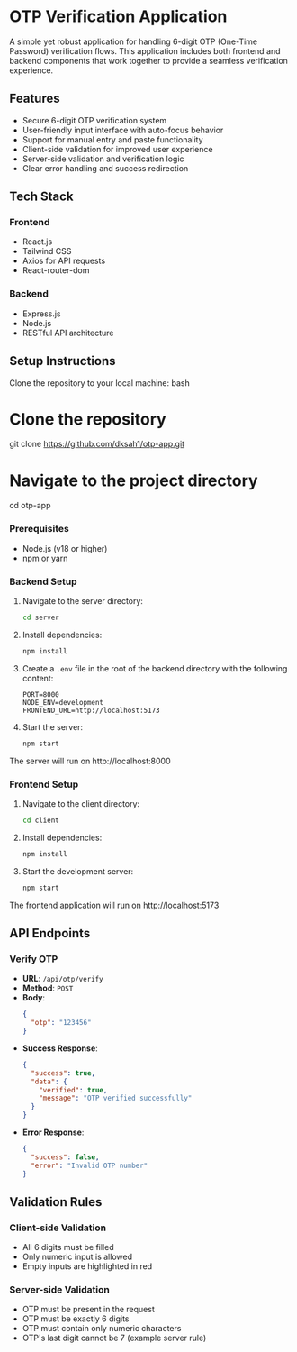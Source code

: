 # OTP Verification Application

A simple yet robust application for handling 6-digit OTP (One-Time Password) verification flows. This application includes both frontend and backend components that work together to provide a seamless verification experience.

## Features

- Secure 6-digit OTP verification system
- User-friendly input interface with auto-focus behavior
- Support for manual entry and paste functionality
- Client-side validation for improved user experience
- Server-side validation and verification logic
- Clear error handling and success redirection

## Tech Stack

### Frontend

- React.js
- Tailwind CSS
- Axios for API requests
- React-router-dom

### Backend

- Express.js
- Node.js
- RESTful API architecture

## Setup Instructions

Clone the repository to your local machine:
bash

# Clone the repository

git clone https://github.com/dksah1/otp-app.git

# Navigate to the project directory

cd otp-app

### Prerequisites

- Node.js (v18 or higher)
- npm or yarn

### Backend Setup

1. Navigate to the server directory:

   ```bash
   cd server
   ```

2. Install dependencies:

   ```bash
   npm install
   ```

3. Create a `.env` file in the root of the backend directory with the following content:

   ```
   PORT=8000
   NODE_ENV=development
   FRONTEND_URL=http://localhost:5173
   ```

4. Start the server:
   ```bash
   npm start
   ```

The server will run on http://localhost:8000

### Frontend Setup

1. Navigate to the client directory:

   ```bash
   cd client
   ```

2. Install dependencies:

   ```bash
   npm install
   ```

3. Start the development server:
   ```bash
   npm start
   ```

The frontend application will run on http://localhost:5173

## API Endpoints

### Verify OTP

- **URL**: `/api/otp/verify`
- **Method**: `POST`
- **Body**:
  ```json
  {
    "otp": "123456"
  }
  ```
- **Success Response**:
  ```json
  {
    "success": true,
    "data": {
      "verified": true,
      "message": "OTP verified successfully"
    }
  }
  ```
- **Error Response**:
  ```json
  {
    "success": false,
    "error": "Invalid OTP number"
  }
  ```

## Validation Rules

### Client-side Validation

- All 6 digits must be filled
- Only numeric input is allowed
- Empty inputs are highlighted in red

### Server-side Validation

- OTP must be present in the request
- OTP must be exactly 6 digits
- OTP must contain only numeric characters
- OTP's last digit cannot be 7 (example server rule)
